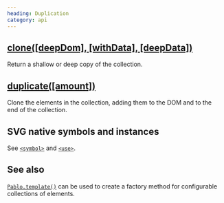 ```yaml
--- 
heading: Duplication
category: api
---
```



## [clone(\[deepDom\], \[withData\], \[deepData\])](/api/clone/)

Return a shallow or deep copy of the collection.


## [duplicate(\[amount\])](/api/duplicate/)

Clone the elements in the collection, adding them to the DOM and to the end of the collection.


## SVG native symbols and instances

See [`<symbol>`](https://developer.mozilla.org/docs/Web/SVG/Element/symbol) and [`<use>`](https://developer.mozilla.org/docs/Web/SVG/Element/use).


## See also

[`Pablo.template()`](/api/Pablo.template/) can be used to create a factory method for configurable collections of elements.
